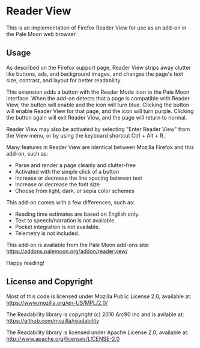 # Reader View

This is an implementation of Firefox Reader View for use as an add-on in the Pale Moon web browser. 

## Usage

As described on the Firefox support page, Reader View strips away clutter like buttons, ads, and background images, and changes the page's text size, contrast, and layout for better readability.

This extension adds a button with the Reader Mode icon to the Pale Moon interface. When the add-on detects that a page is compatible with Reader View, the button will enable and the icon will turn blue. Clicking the button will enable Reader View for that page, and the icon will turn purple. Clicking the button again will exit Reader View, and the page will return to normal.

Reader View may also be activated by selecting "Enter Reader View" from the View menu, or by using the keyboard shortcut Ctrl + Alt + R.

Many features in Reader View are identical between Mozilla Firefox and this add-on, such as:

* Parse and render a page cleanly and clutter-free
* Activated with the simple click of a button
* Increase or decrease the line spacing between text
* Increase or decrease the font size
* Choose from light, dark, or sepia color schemes

This add-on comes with a few differences, such as:

* Reading time estimates are based on English only.
* Text to speech/narration is not available.
* Pocket integration is not available.
* Telemetry is not included.

This add-on is available from the Pale Moon add-ons site:
https://addons.palemoon.org/addon/readerview/

Happy reading!

## License and Copyright

Most of this code is licensed under Mozilla Public License 2.0, available at:
https://www.mozilla.org/en-US/MPL/2.0/

The Readability library is copyright (c) 2010 Arc90 Inc and is avilable at:
https://github.com/mozilla/readability

The Readability library is licensed under Apache License 2.0, available at:
http://www.apache.org/licenses/LICENSE-2.0
